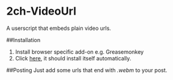 # 2ch-VideoUrl
A userscript that embeds plain video urls.

##Installation
1. Install browser specific add-on e.g. Greasemonkey
2. Click [here](src/2ch-VideoUrl.user.js?raw=true), it should install itself automatically.

##Posting
Just add some urls that end with _.webm_ to your post.
